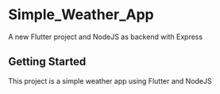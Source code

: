 # Simple_Weather_App

A new Flutter project and NodeJS as backend with Express

## Getting Started

This project is a simple weather app using Flutter and NodeJS

